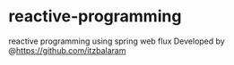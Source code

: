 # reactive-programming
reactive programming using spring web flux
Developed by @https://github.com/itzbalaram
